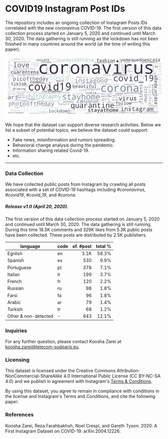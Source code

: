 # COVID19 Instagram Post IDs

The repository includes an ongoing collection of Instagram Posts IDs correlated with the new coronavirus COVID-19. The first version of this data collection process started on January 5, 2020 and continued until March 30, 2020. The data gathering is still running as the lockdown has not been finished in many countries around the world (at the time of writing this paper). 


![hashtag wordcloud](/Image/wordcloud.jpg "hashtag wordcloud")

We hope that the dataset can support diverse research activities. Below we list a subset of potential topics, we believe the dataset could support:

- Fake news, misinformation and rumors spreading.
- Behavioral change analysis during the pandemic.
- Information sharing related Covid-19.
- etc.

------------
### Data Collection
We have collected public posts from Instagram by crawling all posts associated with a set of COVID-19 hashtags including *#coronavirus*, *#covid19*, *#covid_19*, and *#corona*.

##### Release v1.0 (April 20, 2020).
The first version of this data collection process started on January 5, 2020 and continued until March 30, 2020. The data gathering is still running. During this time 18.5K comments and 329K likes from 5.3K public posts have been collected. These posts are distributed by 2.5K publishers.




| language       | code | of. #post | total \% |
|--------|:------|-----------:|----------:|
| Egnlish              | en   |      3.1K |    58.3% |
| Spanish              | es   |       530 |     9.9% |
| Portuguese           | pt   |       378 |     7.1% |
| Italian              | it   |       199 |     3.7% |
| French               | fr   |       120 |     2.2% |
| Russian              | ru   |        98 |     1.8% |
| Farsi                | fa   |        96 |     1.8% |
| Arabic               | ar   |        79 |     1.4% |
| Turkish              | tr   |        68 |     1.2% |
| Other & non-detected | -    |       643 |    12.1% |



### Inquiries
For any further question, please contact Koosha Zarei at <koosha.zarei@telecom-sudparis.eu>.

### Licensing
This dataset is licensed under the Creative Commons Attribution-NonCommercial-ShareAlike 4.0 International Public License (CC BY-NC-SA 4.0) and we publish in agreement with Instagram's [Terms & Conditions](https://help.instagram.com/519522125107875 "Terms & Conditions").

By using this dataset, you agree to remain in compliance with conditions in the license and Instagram's Terms and Conditions, and cite the following paper:

### References
Koosha Zarei, Reza Farahbakhsh, Noel Crespi, and Gareth Tyson. 2020. A First Instagram Dataset on COVID-19. arXiv:2004.12226.


